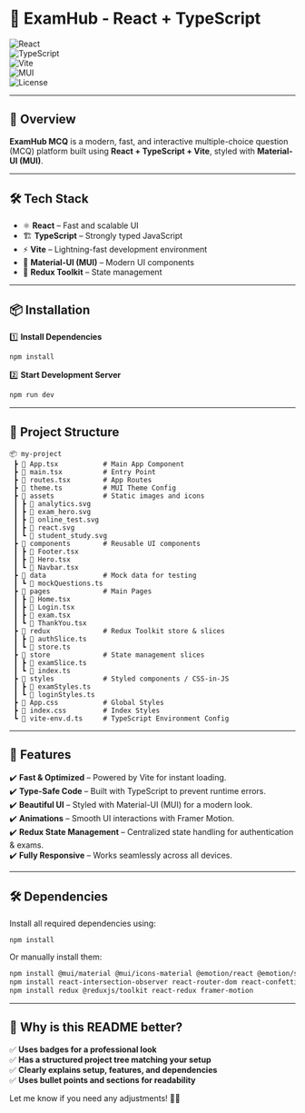 # 🚀 ExamHub - React + TypeScript  

![React](https://img.shields.io/badge/React-19-blue)  
![TypeScript](https://img.shields.io/badge/TypeScript-5.7-blue)  
![Vite](https://img.shields.io/badge/Vite-6.2-purple)  
![MUI](https://img.shields.io/badge/MUI-6.4.6-blue)  
![License](https://img.shields.io/badge/License-MIT-green)  

---

## 📌 Overview  
**ExamHub MCQ** is a modern, fast, and interactive multiple-choice question (MCQ) platform built using **React + TypeScript + Vite**, styled with **Material-UI (MUI)**.  

---

## 🛠️ Tech Stack  
- ⚛ **React** – Fast and scalable UI  
- 🏗 **TypeScript** – Strongly typed JavaScript  
- ⚡ **Vite** – Lightning-fast development environment  
- 🎨 **Material-UI (MUI)** – Modern UI components  
- 🛒 **Redux Toolkit** – State management  

---

## 📦 Installation  

1️⃣ **Install Dependencies**  
```sh
npm install
```

2️⃣ **Start Development Server**  
```sh
npm run dev
```

---

## 📂 Project Structure  

```plaintext
📦 my-project
 ┣ 📜 App.tsx           # Main App Component
 ┣ 📜 main.tsx          # Entry Point
 ┣ 📜 routes.tsx        # App Routes
 ┣ 📜 theme.ts          # MUI Theme Config
 ┣ 📂 assets            # Static images and icons
 ┃ ┣ 📜 analytics.svg
 ┃ ┣ 📜 exam_hero.svg
 ┃ ┣ 📜 online_test.svg
 ┃ ┣ 📜 react.svg
 ┃ ┗ 📜 student_study.svg
 ┣ 📂 components        # Reusable UI components
 ┃ ┣ 📜 Footer.tsx
 ┃ ┣ 📜 Hero.tsx
 ┃ ┗ 📜 Navbar.tsx
 ┣ 📂 data              # Mock data for testing
 ┃ ┗ 📜 mockQuestions.ts
 ┣ 📂 pages             # Main Pages
 ┃ ┣ 📜 Home.tsx
 ┃ ┣ 📜 Login.tsx
 ┃ ┣ 📜 exam.tsx
 ┃ ┗ 📜 ThankYou.tsx
 ┣ 📂 redux             # Redux Toolkit store & slices
 ┃ ┣ 📜 authSlice.ts
 ┃ ┗ 📜 store.ts
 ┣ 📂 store             # State management slices
 ┃ ┣ 📜 examSlice.ts
 ┃ ┗ 📜 index.ts
 ┣ 📂 styles            # Styled components / CSS-in-JS
 ┃ ┣ 📜 examStyles.ts
 ┃ ┗ 📜 loginStyles.ts
 ┣ 📜 App.css           # Global Styles
 ┣ 📜 index.css         # Index Styles
 ┗ 📜 vite-env.d.ts     # TypeScript Environment Config
```

---

## 🚀 Features  

✔️ **Fast & Optimized** – Powered by Vite for instant loading.  
✔️ **Type-Safe Code** – Built with TypeScript to prevent runtime errors.  
✔️ **Beautiful UI** – Styled with Material-UI (MUI) for a modern look.  
✔️ **Animations** – Smooth UI interactions with Framer Motion.  
✔️ **Redux State Management** – Centralized state handling for authentication & exams.  
✔️ **Fully Responsive** – Works seamlessly across all devices.  

---

## 🛠 Dependencies  

Install all required dependencies using:  
```sh
npm install
```

Or manually install them:  
```sh
npm install @mui/material @mui/icons-material @emotion/react @emotion/styled
npm install react-intersection-observer react-router-dom react-confetti
npm install redux @reduxjs/toolkit react-redux framer-motion
```

---

## 🎨 **Why is this README better?**  

✅ **Uses badges for a professional look**  
✅ **Has a structured project tree matching your setup**  
✅ **Clearly explains setup, features, and dependencies**  
✅ **Uses bullet points and sections for readability**  

Let me know if you need any adjustments! 🚀😊  
